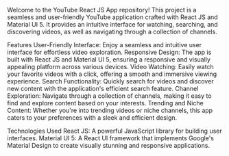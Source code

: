 Welcome to the YouTube React JS App repository! This project is a seamless and user-friendly YouTube application crafted with React JS and Material UI 5. It provides an intuitive interface for watching, searching, and discovering videos, as well as navigating through a collection of channels.

Features
  User-Friendly Interface: Enjoy a seamless and intuitive user interface for effortless video exploration.
  Responsive Design: The app is built with React JS and Material UI 5, ensuring a responsive and visually appealing platform across various devices.
  Video Watching: Easily watch your favorite videos with a click, offering a smooth and immersive viewing experience.
  Search Functionality: Quickly search for videos and discover new content with the application's efficient search feature.
  Channel Exploration: Navigate through a collection of channels, making it easy to find and explore content based on your interests.
  Trending and Niche Content: Whether you're into trending videos or niche channels, this app caters to your preferences with a sleek and efficient design.
  
Technologies Used
  React JS: A powerful JavaScript library for building user interfaces.
  Material UI 5: A React UI framework that implements Google's Material Design to create visually stunning and responsive applications.
